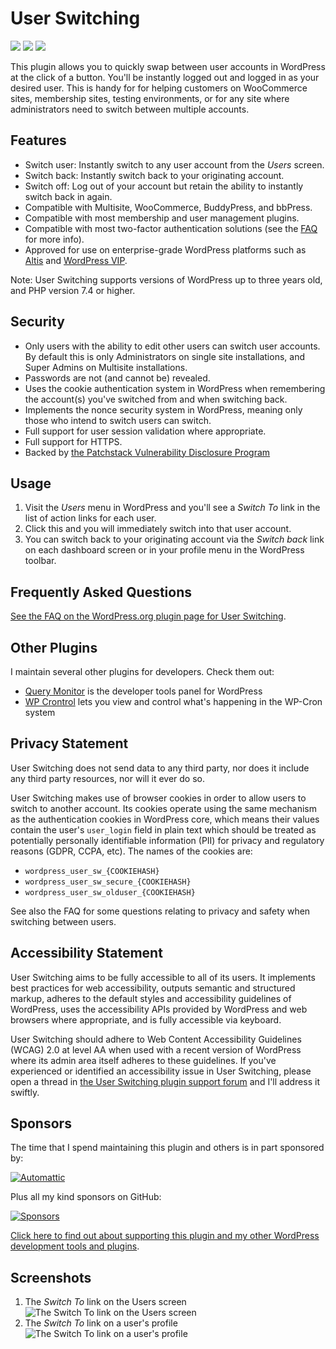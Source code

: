 # User Switching

[![](https://img.shields.io/badge/ethical-open%20source-4baaaa.svg?style=flat-square)](#ethical-open-source)
[![](https://img.shields.io/wordpress/plugin/installs/user-switching?style=flat-square)](https://wordpress.org/plugins/user-switching/)
[![](https://img.shields.io/github/actions/workflow/status/johnbillion/user-switching/integration-tests.yml?branch=develop&style=flat-square)](https://github.com/johnbillion/user-switching/actions)

This plugin allows you to quickly swap between user accounts in WordPress at the click of a button. You'll be instantly logged out and logged in as your desired user. This is handy for for helping customers on WooCommerce sites, membership sites, testing environments, or for any site where administrators need to switch between multiple accounts.

## Features

 * Switch user: Instantly switch to any user account from the *Users* screen.
 * Switch back: Instantly switch back to your originating account.
 * Switch off: Log out of your account but retain the ability to instantly switch back in again.
 * Compatible with Multisite, WooCommerce, BuddyPress, and bbPress.
 * Compatible with most membership and user management plugins.
 * Compatible with most two-factor authentication solutions (see the [FAQ](https://wordpress.org/plugins/user-switching/faq/) for more info).
 * Approved for use on enterprise-grade WordPress platforms such as [Altis](https://www.altis-dxp.com/) and [WordPress VIP](https://wpvip.com/).

Note: User Switching supports versions of WordPress up to three years old, and PHP version 7.4 or higher.

## Security

 * Only users with the ability to edit other users can switch user accounts. By default this is only Administrators on single site installations, and Super Admins on Multisite installations.
 * Passwords are not (and cannot be) revealed.
 * Uses the cookie authentication system in WordPress when remembering the account(s) you've switched from and when switching back.
 * Implements the nonce security system in WordPress, meaning only those who intend to switch users can switch.
 * Full support for user session validation where appropriate.
 * Full support for HTTPS.
 * Backed by [the Patchstack Vulnerability Disclosure Program](https://patchstack.com/database/vdp/user-switching)

## Usage

 1. Visit the *Users* menu in WordPress and you'll see a *Switch To* link in the list of action links for each user.
 2. Click this and you will immediately switch into that user account.
 3. You can switch back to your originating account via the *Switch back* link on each dashboard screen or in your profile menu in the WordPress toolbar.

## Frequently Asked Questions

[See the FAQ on the WordPress.org plugin page for User Switching](https://wordpress.org/plugins/user-switching/#faq).

## Other Plugins

I maintain several other plugins for developers. Check them out:

* [Query Monitor](https://wordpress.org/plugins/query-monitor/) is the developer tools panel for WordPress
* [WP Crontrol](https://wordpress.org/plugins/wp-crontrol/) lets you view and control what's happening in the WP-Cron system

## Privacy Statement

User Switching does not send data to any third party, nor does it include any third party resources, nor will it ever do so.

User Switching makes use of browser cookies in order to allow users to switch to another account. Its cookies operate using the same mechanism as the authentication cookies in WordPress core, which means their values contain the user's `user_login` field in plain text which should be treated as potentially personally identifiable information (PII) for privacy and regulatory reasons (GDPR, CCPA, etc). The names of the cookies are:

* `wordpress_user_sw_{COOKIEHASH}`
* `wordpress_user_sw_secure_{COOKIEHASH}`
* `wordpress_user_sw_olduser_{COOKIEHASH}`

See also the FAQ for some questions relating to privacy and safety when switching between users.

## Accessibility Statement

User Switching aims to be fully accessible to all of its users. It implements best practices for web accessibility, outputs semantic and structured markup, adheres to the default styles and accessibility guidelines of WordPress, uses the accessibility APIs provided by WordPress and web browsers where appropriate, and is fully accessible via keyboard.

User Switching should adhere to Web Content Accessibility Guidelines (WCAG) 2.0 at level AA when used with a recent version of WordPress where its admin area itself adheres to these guidelines. If you've experienced or identified an accessibility issue in User Switching, please open a thread in [the User Switching plugin support forum](https://wordpress.org/support/plugin/user-switching/) and I'll address it swiftly.

## Sponsors

The time that I spend maintaining this plugin and others is in part sponsored by:

[![Automattic](https://cdn.jsdelivr.net/gh/johnbillion/johnbillion/assets/sponsors/automattic.png)](https://automattic.com)

Plus all my kind sponsors on GitHub:

[![Sponsors](https://cdn.jsdelivr.net/gh/johnbillion/johnbillion/sponsors.svg)](https://github.com/sponsors/johnbillion)

[Click here to find out about supporting this plugin and my other WordPress development tools and plugins](https://github.com/sponsors/johnbillion).

## Screenshots

1. The *Switch To* link on the Users screen  
   ![The Switch To link on the Users screen](.wordpress-org/screenshot-1.png)
2. The *Switch To* link on a user's profile  
   ![The Switch To link on a user's profile](.wordpress-org/screenshot-2.png)
